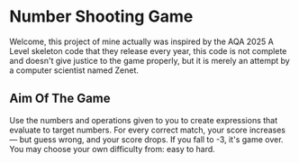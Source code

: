 # Number Shooting Game

Welcome, this project of mine actually was inspired by the AQA 2025 A Level skeleton code that they release every year, this code is not complete and doesn't give justice to the game properly, but it is merely an attempt by a computer scientist named Zenet. 

## Aim Of The Game

Use the numbers and operations given to you to create expressions that evaluate to target numbers. For every correct match, your score increases — but guess wrong, and your score drops. If you fall to -3, it's game over.
You may choose your own difficulty from: easy to hard.
